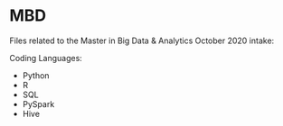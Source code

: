 # MBD
Files related to the Master in Big Data &amp; Analytics October 2020 intake:


Coding Languages: 
- Python
- R
- SQL
- PySpark
- Hive



